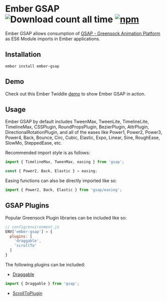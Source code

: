 Ember GSAP ![Download count all time](https://img.shields.io/npm/dt/ember-gsap.svg) [![npm](https://img.shields.io/npm/v/ember-gsap.svg)](https://www.npmjs.com/package/ember-gsap)
======

Ember GSAP allows consumption of [GSAP - Greensock Animation Platform](https://github.com/greensock/GreenSock-JS) as ES6 Module imports in Ember applications.

## Installation

`ember install ember-gsap`

## Demo

Check out this Ember Twiddle [demo](https://ember-twiddle.com/f61209fc8ad1f1e85613f8f4ef4573e1) to show Ember GSAP in action.

## Usage

Ember GSAP by default includes TweenMax, TweenLite, TimelineLite, TimelineMax, CSSPlugin, RoundPropsPlugin, BezierPlugin, AttrPlugin, DirectionalRotationPlugin, and all of the eases like Power1, Power2, Power3, Power4, Back, Bounce, Circ, Cubic, Elastic, Expo, Linear, Sine, RoughEase, SlowMo, SteppedEase, etc.

Recommended import style is as follows:

```javascript
import { TimelineMax, TweenMax, easing } from 'gsap';

const { Power2, Back, Elastic } = easing;
```

Easing functions can also be directly imported like so:

```javascript
import { Power2, Back, Elastic } from 'gsap/easing';
```

## GSAP Plugins

Popular Greensock Plugin libraries can be included like so:

```js
// config/environment.js
ENV['ember-gsap'] = {
  plugins: [
    'draggable',
    'scrollTo'
  ]
}
```

The following plugins can be included:

- [Draggable](https://greensock.com/draggable)  
```js
import { Draggable } from 'gsap';
```    
- [ScrollToPlugin](https://greensock.com/ScrollToPlugin)
